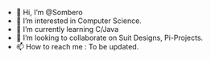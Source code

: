 - 👋 Hi, I’m @Sombero
- 👀 I’m interested in Computer Science.
- 🌱 I’m currently learning C/Java
- 💞️ I’m looking to collaborate on Suit Designs, Pi-Projects.
- 📫 How to reach me : To be updated.

<!---
Sombero/Sombero is a ✨ special ✨ repository because its `README.md` (this file) appears on your GitHub profile.
You can click the Preview link to take a look at your changes.
--->
